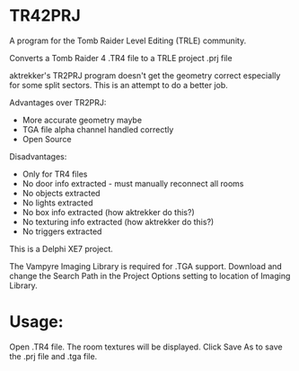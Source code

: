 # TR42PRJ
A program for the Tomb Raider Level Editing (TRLE) community.

Converts a Tomb Raider 4 .TR4 file to a TRLE project .prj file

aktrekker's TR2PRJ program doesn't get the geometry correct especially for some split sectors.
This is an attempt to do a better job.

Advantages over TR2PRJ:
- More accurate geometry maybe
- TGA file alpha channel handled correctly
- Open Source

Disadvantages:
- Only for TR4 files
- No door info extracted - must manually reconnect all rooms
- No objects extracted
- No lights extracted
- No box info extracted (how aktrekker do this?)
- No texturing info extracted (how aktrekker do this?)
- No triggers extracted

This is a Delphi XE7 project.

The Vampyre Imaging Library is required for .TGA support.
Download and change the Search Path in the Project Options setting to location of Imaging Library.

# Usage:
Open .TR4 file. The room textures will be displayed.
Click Save As to save the .prj file and .tga file.
